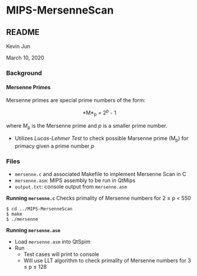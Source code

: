 # MIPS-MersenneScan
## README
Kevin Jun

March 10, 2020

### Background
#### Mersenne Primes
Mersenne primes are special prime numbers of the form:

<p align="center">
   *M*<sub>p</sub> = 2<sup>p</sup> - 1
</p>

where *M*<sub>p</sub> is the Mersenne prime and *p* is a smaller prime number.

* Utilizes *Lucas-Lehmer Test* to check possible Marsenne prime (M<sub>p</sub>) for primacy given a prime number *p*

### Files
* `mersenne.c` and associated Makefile to implement Mersenne Scan in C
* `mersenne.asm`: MIPS assembly to be run in QtMips 
* `output.txt`: console output from `mersenne.asm`

**Running `mersenne.c`**
Checks primality of Mersenne numbers for 2 &le; p &lt; 550 
```
$ cd ../MIPS-MersenneScan
$ make
$ ./mersenne
```

**Running `mersenne.asm`**
* Load `mersenne.asm` into QtSpim
* Run
    * Test cases will print to console
    * Will use LLT algorithm to check primality of Mersenne numbers for 3 &le; p &le; 128 
